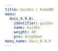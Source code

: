 ```yaml
---
title: Guides | KubeDB
menu:
  docs_0.9.0:
    identifier: guides
    name: Guides
    weight: 40
    pre: dropdown
menu_name: docs_0.9.0
---
```


